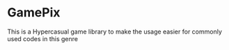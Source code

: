 # GamePix
This is a Hypercasual game library to make the usage easier for commonly used codes in this genre
